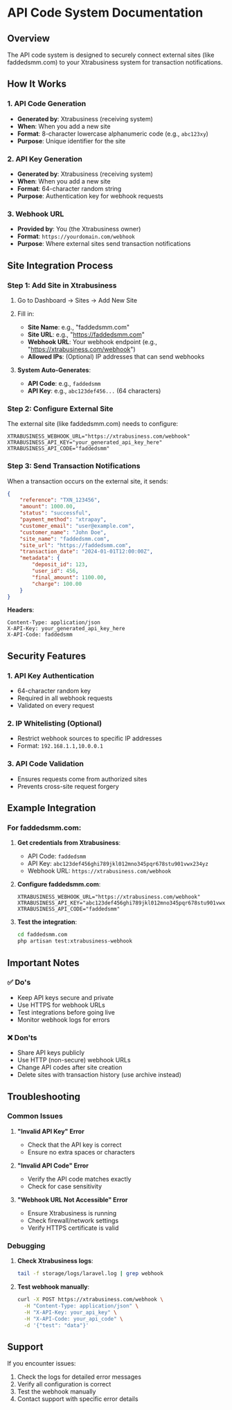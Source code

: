 # API Code System Documentation

## Overview

The API code system is designed to securely connect external sites (like faddedsmm.com) to your Xtrabusiness system for transaction notifications.

## How It Works

### 1. **API Code Generation**
- **Generated by**: Xtrabusiness (receiving system)
- **When**: When you add a new site
- **Format**: 8-character lowercase alphanumeric code (e.g., `abc123xy`)
- **Purpose**: Unique identifier for the site

### 2. **API Key Generation**
- **Generated by**: Xtrabusiness (receiving system)
- **When**: When you add a new site
- **Format**: 64-character random string
- **Purpose**: Authentication key for webhook requests

### 3. **Webhook URL**
- **Provided by**: You (the Xtrabusiness owner)
- **Format**: `https://yourdomain.com/webhook`
- **Purpose**: Where external sites send transaction notifications

## Site Integration Process

### Step 1: Add Site in Xtrabusiness
1. Go to Dashboard → Sites → Add New Site
2. Fill in:
   - **Site Name**: e.g., "faddedsmm.com"
   - **Site URL**: e.g., "https://faddedsmm.com"
   - **Webhook URL**: Your webhook endpoint (e.g., "https://xtrabusiness.com/webhook")
   - **Allowed IPs**: (Optional) IP addresses that can send webhooks

3. **System Auto-Generates**:
   - **API Code**: e.g., `faddedsmm`
   - **API Key**: e.g., `abc123def456...` (64 characters)

### Step 2: Configure External Site
The external site (like faddedsmm.com) needs to configure:

```env
XTRABUSINESS_WEBHOOK_URL="https://xtrabusiness.com/webhook"
XTRABUSINESS_API_KEY="your_generated_api_key_here"
XTRABUSINESS_API_CODE="faddedsmm"
```

### Step 3: Send Transaction Notifications
When a transaction occurs on the external site, it sends:

```json
{
    "reference": "TXN_123456",
    "amount": 1000.00,
    "status": "successful",
    "payment_method": "xtrapay",
    "customer_email": "user@example.com",
    "customer_name": "John Doe",
    "site_name": "faddedsmm.com",
    "site_url": "https://faddedsmm.com",
    "transaction_date": "2024-01-01T12:00:00Z",
    "metadata": {
        "deposit_id": 123,
        "user_id": 456,
        "final_amount": 1100.00,
        "charge": 100.00
    }
}
```

**Headers**:
```
Content-Type: application/json
X-API-Key: your_generated_api_key_here
X-API-Code: faddedsmm
```

## Security Features

### 1. **API Key Authentication**
- 64-character random key
- Required in all webhook requests
- Validated on every request

### 2. **IP Whitelisting** (Optional)
- Restrict webhook sources to specific IP addresses
- Format: `192.168.1.1,10.0.0.1`

### 3. **API Code Validation**
- Ensures requests come from authorized sites
- Prevents cross-site request forgery

## Example Integration

### For faddedsmm.com:

1. **Get credentials from Xtrabusiness**:
   - API Code: `faddedsmm`
   - API Key: `abc123def456ghi789jkl012mno345pqr678stu901vwx234yz`
   - Webhook URL: `https://xtrabusiness.com/webhook`

2. **Configure faddedsmm.com**:
   ```env
   XTRABUSINESS_WEBHOOK_URL="https://xtrabusiness.com/webhook"
   XTRABUSINESS_API_KEY="abc123def456ghi789jkl012mno345pqr678stu901vwx234yz"
   XTRABUSINESS_API_CODE="faddedsmm"
   ```

3. **Test the integration**:
   ```bash
   cd faddedsmm.com
   php artisan test:xtrabusiness-webhook
   ```

## Important Notes

### ✅ **Do's**
- Keep API keys secure and private
- Use HTTPS for webhook URLs
- Test integrations before going live
- Monitor webhook logs for errors

### ❌ **Don'ts**
- Share API keys publicly
- Use HTTP (non-secure) webhook URLs
- Change API codes after site creation
- Delete sites with transaction history (use archive instead)

## Troubleshooting

### Common Issues

1. **"Invalid API Key" Error**
   - Check that the API key is correct
   - Ensure no extra spaces or characters

2. **"Invalid API Code" Error**
   - Verify the API code matches exactly
   - Check for case sensitivity

3. **"Webhook URL Not Accessible" Error**
   - Ensure Xtrabusiness is running
   - Check firewall/network settings
   - Verify HTTPS certificate is valid

### Debugging

1. **Check Xtrabusiness logs**:
   ```bash
   tail -f storage/logs/laravel.log | grep webhook
   ```

2. **Test webhook manually**:
   ```bash
   curl -X POST https://xtrabusiness.com/webhook \
     -H "Content-Type: application/json" \
     -H "X-API-Key: your_api_key" \
     -H "X-API-Code: your_api_code" \
     -d '{"test": "data"}'
   ```

## Support

If you encounter issues:
1. Check the logs for detailed error messages
2. Verify all configuration is correct
3. Test the webhook manually
4. Contact support with specific error details 